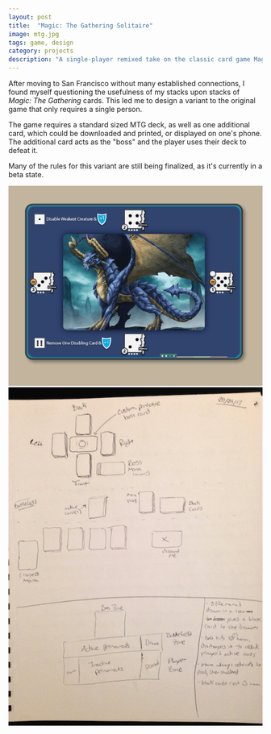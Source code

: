 ```yaml
---
layout: post
title:  "Magic: The Gathering Solitaire"
image: mtg.jpg
tags: game, design
category: projects
description: "A single-player remixed take on the classic card game Magic: The Gathering."
---
```


After moving to San Francisco without many established connections, I found myself questioning the usefulness of my stacks upon stacks of _Magic: The Gathering_ cards. This led me to design a variant to the original game that only requires a single person.

The game requires a standard sized MTG deck, as well as one additional card, which could be downloaded and printed, or displayed on one's phone. The additional card acts as the "boss" and the player uses their deck to defeat it.

Many of the rules for this variant are still being finalized, as it's currently in a beta state.

![MTG 01](/img/mtg_image01.png)
![MTG 02](/img/mtg_image02.jpg)